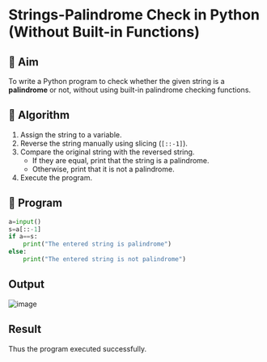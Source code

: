 # Strings-Palindrome Check in Python (Without Built-in Functions)

## 🎯 Aim
To write a Python program to check whether the given string is a **palindrome** or not, without using built-in palindrome checking functions.

## 🧠 Algorithm
1. Assign the string to a variable.
2. Reverse the string manually using slicing (`[::-1]`).
3. Compare the original string with the reversed string.
   - If they are equal, print that the string is a palindrome.
   - Otherwise, print that it is not a palindrome.
4. Execute the program.

## 🧾 Program

```python
a=input()
s=a[::-1]
if a==s:
    print("The entered string is palindrome")
else:
    print("The entered string is not palindrome")
```

## Output

![image](https://github.com/user-attachments/assets/1b21809c-9d7d-40a1-ab29-3100c9b0493e)


## Result

Thus the program executed successfully.
